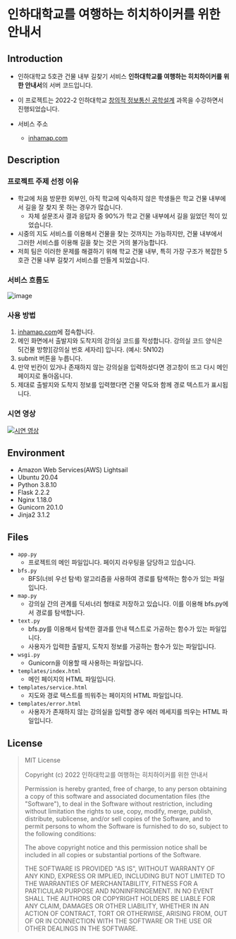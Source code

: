 <!-- # server

인하대학교 5호관 건물 내부 길찾기 서비스 "인하대학교를 여행하는 히치하이커를 위한 안내서"의 서버 코드입니다.

서비스 주소 : <a href="http://inhamap.com">http://inhamap.com</a> -->


# 인하대학교를 여행하는 히치하이커를 위한 안내서

## Introduction
- 인하대학교 5호관 건물 내부 길찾기 서비스 **인하대학교를 여행하는 히치하이커를 위한 안내서**의 서버 코드입니다.

- 이 프로젝트는 2022-2 인하대학교 <a href="https://abeek.inha.ac.kr/01_prof/01_portfolio/PlanPrintInfo.aspx?CurrSeq=152095&ViewState=Y">창의적 정보통신 공학설계</a> 과목을 수강하면서 진행되었습니다.

- 서비스 주소
    - <a href="http://inhamap.com">inhamap.com</a>

## Description
<!-- 프로젝트에 대한 간단한 설명 기술
간결하고 명료하게 작성
프로젝트의 가치 전달 -->

### 프로젝트 주제 선정 이유
- 학교에 처음 방문한 외부인, 아직 학교에 익숙하지 않은 학생들은 학교 건물 내부에서 길을 잘 찾지 못 하는 경우가 많습니다.
    - 자체 설문조사 결과 응답자 중 90%가 학교 건물 내부에서 길을 잃었던 적이 있었습니다.
- 시중의 지도 서비스를 이용해서 건물을 찾는 것까지는 가능하지만, 건물 내부에서 그러한 서비스를 이용해 길을 찾는 것은 거의 불가능합니다.
- 저희 팀은 이러한 문제를 해결하기 위해 학교 건물 내부, 특히 가장 구조가 복잡한 5호관 건물 내부 길찾기 서비스를 만들게 되었습니다.

### 서비스 흐름도
![image](https://user-images.githubusercontent.com/30434779/206861866-dde1b98e-b542-41b8-960b-9b3a553d235a.png)



<!-- TODO: 사진 추가해야함 -->
### 사용 방법
1. <a href="http://inhamap.com">inhamap.com</a>에 접속합니다.
2. 메인 화면에서 출발지와 도착지의 강의실 코드를 작성합니다. 강의실 코드 양식은 5[건물 방향][강의실 번호 세자리] 입니다. (예시: 5N102)
3. submit 버튼을 누릅니다.
4. 만약 빈칸이 있거나 존재하지 않는 강의실을 입력하셨다면 경고창이 뜨고 다시 메인 페이지로 돌아옵니다.
5. 제대로 출발지와 도착지 정보를 입력했다면 건물 약도와 함께 경로 텍스트가 표시됩니다.

### 시연 영상
[![시연 영상](https://img.youtube.com/vi/XmICOxDKQpM/0.jpg)](https://youtu.be/XmICOxDKQpM)



## Environment
<!-- 실행환경에 대해 작성
OS, 컴파일러, CPU나 RAM -->
- Amazon Web Services(AWS) Lightsail
- Ubuntu 20.04
- Python 3.8.10
- Flask 2.2.2
- Nginx 1.18.0
- Gunicorn 20.1.0
- Jinja2 3.1.2

## Files
<!-- 각 파일들이 어떤 역할을 하는지 -->
- ```app.py```
    - 프로젝트의 메인 파일입니다. 페이지 라우팅을 담당하고 있습니다.
- ```bfs.py```
    - BFS(너비 우선 탐색) 알고리즘을 사용하여 경로를 탐색하는 함수가 있는 파일입니다.
- ```map.py```
    - 강의실 간의 관계를 딕셔너리 형태로 저장하고 있습니다. 이를 이용해 bfs.py에서 경로를 탐색합니다.
- ```text.py```
    - bfs.py를 이용해서 탐색한 결과를 안내 텍스트로 가공하는 함수가 있는 파일입니다.
    - 사용자가 입력한 출발지, 도착지 정보를 가공하는 함수가 있는 파일입니다.
- ```wsgi.py```
    - Gunicorn을 이용할 때 사용하는 파일입니다.
- ```templates/index.html```
    - 메인 페이지의 HTML 파일입니다.
- ```templates/service.html```
    - 지도와 경로 텍스트를 띄워주는 페이지의 HTML 파일입니다.
- ```templates/error.html```
    - 사용자가 존재하지 않는 강의실을 입력할 경우 에러 메세지를 띄우는 HTML 파일입니다.


<!-- ## Usage
작성한 코드들을 어떻게 실행해야 하는지 가이드라인 -->

## License
> MIT License
>
> Copyright (c) 2022 인하대학교를 여행하는 히치하이커를 위한 안내서
>
> Permission is hereby granted, free of charge, to any person obtaining a copy
> of this software and associated documentation files (the "Software"), to deal
in the Software without restriction, including without limitation the rights
to use, copy, modify, merge, publish, distribute, sublicense, and/or sell
copies of the Software, and to permit persons to whom the Software is
furnished to do so, subject to the following conditions:
>
> The above copyright notice and this permission notice shall be included in all
copies or substantial portions of the Software.
>
>THE SOFTWARE IS PROVIDED "AS IS", WITHOUT WARRANTY OF ANY KIND, EXPRESS OR
IMPLIED, INCLUDING BUT NOT LIMITED TO THE WARRANTIES OF MERCHANTABILITY,
FITNESS FOR A PARTICULAR PURPOSE AND NONINFRINGEMENT. IN NO EVENT SHALL THE
AUTHORS OR COPYRIGHT HOLDERS BE LIABLE FOR ANY CLAIM, DAMAGES OR OTHER
LIABILITY, WHETHER IN AN ACTION OF CONTRACT, TORT OR OTHERWISE, ARISING FROM,
OUT OF OR IN CONNECTION WITH THE SOFTWARE OR THE USE OR OTHER DEALINGS IN THE
SOFTWARE.
